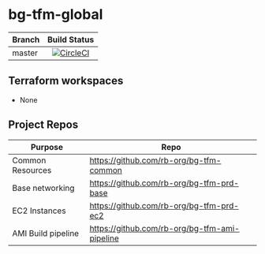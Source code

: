 # bg-tfm-global

| Branch | Build Status |
|---|:---:|
| master | [![CircleCI](https://circleci.com/gh/rb-org/bg-tfm-global/tree/master.svg?style=svg&circle-token=c1d93ab03a49d7175ecf838db0318fced8069de4)](https://circleci.com/gh/rb-org/bg-tfm-global/tree/master) |

## Terraform workspaces

* None

## Project Repos

| Purpose | Repo |
|---|---|
| Common Resources | https://github.com/rb-org/bg-tfm-common |
| Base networking | https://github.com/rb-org/bg-tfm-prd-base |
| EC2 Instances | https://github.com/rb-org/bg-tfm-prd-ec2 |
| AMI Build pipeline | https://github.com/rb-org/bg-tfm-ami-pipeline |